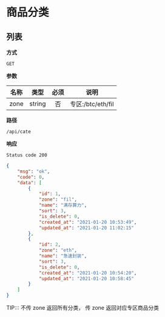# 商品分类

## 列表

**方式**

`GET`

**参数**

|  名称  |  类型  | 必须 |            说明            |
| :----: | :----: | :--: | :------------------------: |
|  zone  | string |  否  | 专区:/btc/eth/fil |

**路径**

`/api/cate`

**响应**

`Status code 200`

```json
{
    "msg": "ok",
    "code": 0,
    "data": [
        {
            "id": 1,
            "zone": "fil",
            "name": "满存算力",
            "sort": 3,
            "is_delete": 0,
            "created_at": "2021-01-20 10:53:49",
            "updated_at": "2021-01-20 11:02:15"
        },
        {
            "id": 2,
            "zone": "eth",
            "name": "急速封装",
            "sort": 3,
            "is_delete": 0,
            "created_at": "2021-01-20 10:54:20",
            "updated_at": "2021-01-20 10:58:45"
        }
    ]
}
```
TIP:::
不传 zone 返回所有分类，
传 zone 返回对应专区商品分类